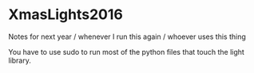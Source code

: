# XmasLights2016
Notes for next year / whenever I run this again / whoever uses this thing

You have to use sudo to run most of the python files that touch the light library.
